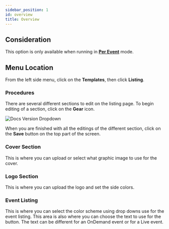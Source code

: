 ```yaml
---
sidebar_position: 1
id: overview
title: Overview
---
```


## Consideration

This option is only available when running in **[Per Event](/faqs/terminology/persiteperevent#per-event-mode)** mode.

## Menu Location

From the left side menu, click on the **Templates**, then click **Listing**.


### Procedures

There are several different sections to edit on the listing page.  To begin editing of a section, click on the **Gear** icon.

![Docs Version Dropdown](/img/listing/listing-editing.jpg)

When you are finished with all the editings of the different section, click on the **Save** button on the top part of the screen.

### Cover Section

This is where you can upload or select what graphic image to use for the cover.

### Logo Section

This is where you can upload the logo and set the side colors.

### Event Listing

This is where you can select the color scheme using drop downs use for the event listing.  This area is also where you can choose the text to use for the button.  The text can be different for an OnDemand event or for a Live event.





